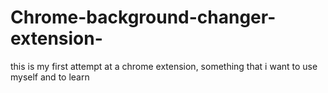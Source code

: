 # Chrome-background-changer-extension-
this is my first attempt at a chrome extension, something that i want to use myself and to learn 
